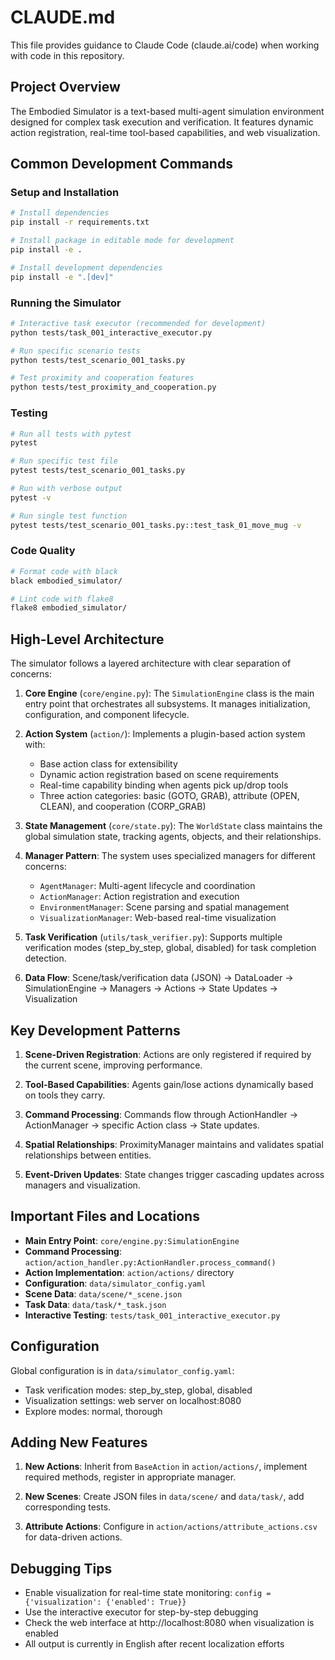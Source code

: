 # CLAUDE.md

This file provides guidance to Claude Code (claude.ai/code) when working with code in this repository.

## Project Overview

The Embodied Simulator is a text-based multi-agent simulation environment designed for complex task execution and verification. It features dynamic action registration, real-time tool-based capabilities, and web visualization.

## Common Development Commands

### Setup and Installation
```bash
# Install dependencies
pip install -r requirements.txt

# Install package in editable mode for development
pip install -e .

# Install development dependencies
pip install -e ".[dev]"
```

### Running the Simulator
```bash
# Interactive task executor (recommended for development)
python tests/task_001_interactive_executor.py

# Run specific scenario tests
python tests/test_scenario_001_tasks.py

# Test proximity and cooperation features
python tests/test_proximity_and_cooperation.py
```

### Testing
```bash
# Run all tests with pytest
pytest

# Run specific test file
pytest tests/test_scenario_001_tasks.py

# Run with verbose output
pytest -v

# Run single test function
pytest tests/test_scenario_001_tasks.py::test_task_01_move_mug -v
```

### Code Quality
```bash
# Format code with black
black embodied_simulator/

# Lint code with flake8
flake8 embodied_simulator/
```

## High-Level Architecture

The simulator follows a layered architecture with clear separation of concerns:

1. **Core Engine** (`core/engine.py`): The `SimulationEngine` class is the main entry point that orchestrates all subsystems. It manages initialization, configuration, and component lifecycle.

2. **Action System** (`action/`): Implements a plugin-based action system with:
   - Base action class for extensibility
   - Dynamic action registration based on scene requirements
   - Real-time capability binding when agents pick up/drop tools
   - Three action categories: basic (GOTO, GRAB), attribute (OPEN, CLEAN), and cooperation (CORP_GRAB)

3. **State Management** (`core/state.py`): The `WorldState` class maintains the global simulation state, tracking agents, objects, and their relationships.

4. **Manager Pattern**: The system uses specialized managers for different concerns:
   - `AgentManager`: Multi-agent lifecycle and coordination
   - `ActionManager`: Action registration and execution
   - `EnvironmentManager`: Scene parsing and spatial management
   - `VisualizationManager`: Web-based real-time visualization

5. **Task Verification** (`utils/task_verifier.py`): Supports multiple verification modes (step_by_step, global, disabled) for task completion detection.

6. **Data Flow**: Scene/task/verification data (JSON) → DataLoader → SimulationEngine → Managers → Actions → State Updates → Visualization

## Key Development Patterns

1. **Scene-Driven Registration**: Actions are only registered if required by the current scene, improving performance.

2. **Tool-Based Capabilities**: Agents gain/lose actions dynamically based on tools they carry.

3. **Command Processing**: Commands flow through ActionHandler → ActionManager → specific Action class → State updates.

4. **Spatial Relationships**: ProximityManager maintains and validates spatial relationships between entities.

5. **Event-Driven Updates**: State changes trigger cascading updates across managers and visualization.

## Important Files and Locations

- **Main Entry Point**: `core/engine.py:SimulationEngine`
- **Command Processing**: `action/action_handler.py:ActionHandler.process_command()`
- **Action Implementation**: `action/actions/` directory
- **Configuration**: `data/simulator_config.yaml`
- **Scene Data**: `data/scene/*_scene.json`
- **Task Data**: `data/task/*_task.json`
- **Interactive Testing**: `tests/task_001_interactive_executor.py`

## Configuration

Global configuration is in `data/simulator_config.yaml`:
- Task verification modes: step_by_step, global, disabled
- Visualization settings: web server on localhost:8080
- Explore modes: normal, thorough

## Adding New Features

1. **New Actions**: Inherit from `BaseAction` in `action/actions/`, implement required methods, register in appropriate manager.

2. **New Scenes**: Create JSON files in `data/scene/` and `data/task/`, add corresponding tests.

3. **Attribute Actions**: Configure in `action/actions/attribute_actions.csv` for data-driven actions.

## Debugging Tips

- Enable visualization for real-time state monitoring: `config = {'visualization': {'enabled': True}}`
- Use the interactive executor for step-by-step debugging
- Check the web interface at http://localhost:8080 when visualization is enabled
- All output is currently in English after recent localization efforts